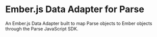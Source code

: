 Ember.js Data Adapter for Parse
===================

An Ember.js Data Adapter built to map Parse objects to Ember objects through
the Parse JavaScript SDK. 
